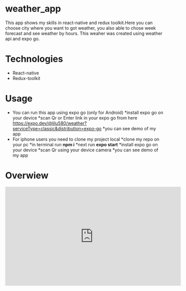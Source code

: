 # weather_app
This app shows my skills in react-native and redux toolkit.Here you can choose city where you want to got weather, you also able to chose week forecast and see weather by hours.
This weaher was created using weather api and expo go.
# Technologies
- React-native
- Redux-toolkit
# Usage
- You can run this app using expo go (only for Android)
  *install expo go on your device
  *scan Qr or Enter link in your expo go from here https://expo.dev/@lilu580/weather?serviceType=classic&distribution=expo-go
  *you can see demo of my app
- For iphone users you need to clone my project local
  *clone my repo on your pc
  *in terminal run **npm i**
  *next run **expo start** 
  *install expo go on your device
  *scan Qr using your device camera
  *you can see demo of my app
# Overwiew
<iframe width="560" height="315" src="https://www.youtube.com/embed/834027502" frameborder="0" allowfullscreen></iframe>
